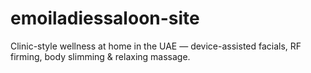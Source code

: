 # emoiladiessaloon-site
Clinic-style wellness at home in the UAE — device-assisted facials, RF firming, body slimming &amp; relaxing massage.
